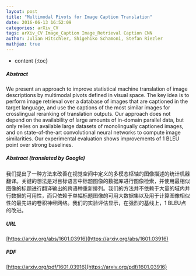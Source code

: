 ```yaml
---
layout: post
title: "Multimodal Pivots for Image Caption Translation"
date: 2016-06-13 16:52:09
categories: arXiv_CV
tags: arXiv_CV Image_Caption Image_Retrieval Caption CNN
author: Julian Hitschler, Shigehiko Schamoni, Stefan Riezler
mathjax: true
---
```


* content
{:toc}

##### Abstract
We present an approach to improve statistical machine translation of image descriptions by multimodal pivots defined in visual space. The key idea is to perform image retrieval over a database of images that are captioned in the target language, and use the captions of the most similar images for crosslingual reranking of translation outputs. Our approach does not depend on the availability of large amounts of in-domain parallel data, but only relies on available large datasets of monolingually captioned images, and on state-of-the-art convolutional neural networks to compute image similarities. Our experimental evaluation shows improvements of 1 BLEU point over strong baselines.

##### Abstract (translated by Google)
我们提出了一种方法来改善在视觉空间中定义的多模态枢轴的图像描述的统计机器翻译。关键的想法是对目标语言中标题图像的数据库进行图像检索，并使用最相似图像的标题进行翻译输出的跨语种重新排列。我们的方法并不依赖于大量的域内并行数据的可用性，而只依赖于单幅标题图像的可用大数据集以及用于计算图像相似性的最先进的卷积神经网络。我们的实验评估显示，在强烈的基线上，1 BLEU点的改进。

##### URL
[https://arxiv.org/abs/1601.03916](https://arxiv.org/abs/1601.03916)

##### PDF
[https://arxiv.org/pdf/1601.03916](https://arxiv.org/pdf/1601.03916)

